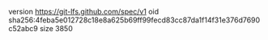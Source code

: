 version https://git-lfs.github.com/spec/v1
oid sha256:4feba5e012728c18e8a625b69ff99fecd83cc87da1f14f31e376d7690c52abc9
size 3850
